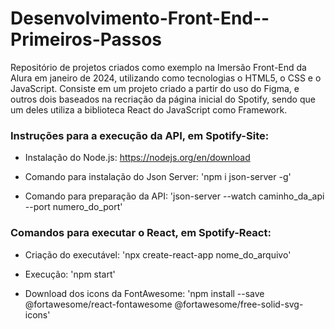# Desenvolvimento-Front-End--Primeiros-Passos
Repositório de projetos criados como exemplo na Imersão Front-End da Alura em janeiro de 2024, utilizando como tecnologias o HTML5, o CSS e o JavaScript. Consiste em um projeto criado a partir do uso do Figma, e outros dois baseados na recriação da página inicial do Spotify, sendo que um deles utiliza a biblioteca React do JavaScript como Framework.

### Instruções para a execução da API, em Spotify-Site:

- Instalação do Node.js: https://nodejs.org/en/download

- Comando para instalação do Json Server: 'npm i json-server -g'

- Comando para preparação da API: 'json-server --watch caminho_da_api --port numero_do_port'

### Comandos para executar o React, em Spotify-React:

- Criação do executável: 'npx create-react-app nome_do_arquivo'

- Execução: 'npm start'

- Download dos icons da FontAwesome: 'npm install --save 
@fortawesome/react-fontawesome @fortawesome/free-solid-svg-icons'

